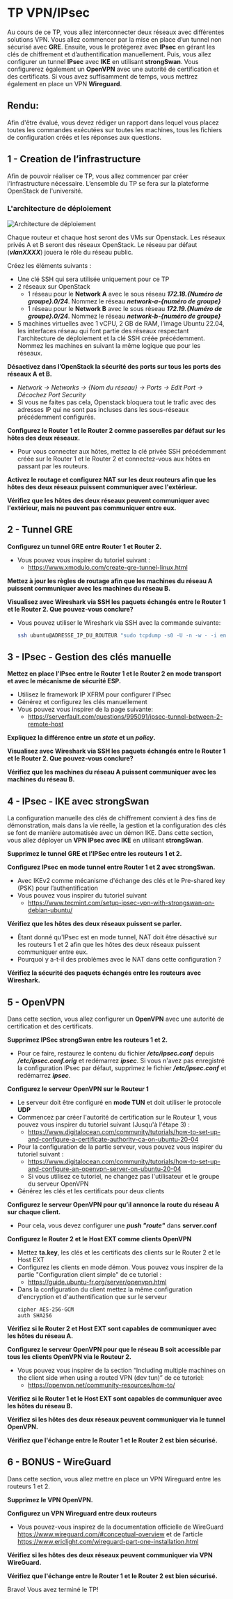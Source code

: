 # TP VPN/IPsec
Au cours de ce TP, vous allez interconnecter deux réseaux avec différentes solutions VPN. Vous allez commencer par la mise en place d’un tunnel non sécurisé avec **GRE**. Ensuite, vous le protégerez avec **IPsec** en gérant les clés de chiffrement et d’authentification manuellement. Puis, vous allez configurer un tunnel **IPsec** avec **IKE** en utilisant **strongSwan**. Vous configurerez également un **OpenVPN** avec une autorité de certification et des certificats. Si vous avez suffisamment de temps, vous mettrez également en place un VPN **Wireguard**.

## Rendu: 
Afin d'être évalué, vous devez rédiger un rapport dans lequel vous placez toutes les commandes exécutées sur toutes les machines, tous les fichiers de configuration créés et les réponses aux questions.

## 1 - Creation de l’infrastructure
Afin de pouvoir réaliser ce TP, vous allez commencer par créer l'infrastructure nécessaire. L’ensemble du TP se fera sur la plateforme OpenStack de l'université. 

### L'architecture de déploiement
![Architecture de déploiement](./vpn_archi.png)

Chaque routeur et chaque host seront des VMs sur Openstack. Les réseaux privés A et B seront des réseaux OpenStack. Le réseau par défaut (***vlanXXXX***) jouera le rôle du réseau public.

Créez les éléments suivants :
- Une clé SSH qui sera utilisée uniquement pour ce TP
- 2 réseaux sur OpenStack
    - 1 réseau pour le **Network A** avec le sous réseau ***172.18.{Numéro de groupe}.0/24***. Nommez le réseau ***network-a-{numéro de groupe}***
    - 1 réseau pour le **Network B** avec le sous réseau ***172.19.{Numéro de groupe}.0/24***. Nommez le réseau ***network-b-{numéro de groupe}***
- 5 machines virtuelles avec 1 vCPU, 2 GB de RAM, l’image Ubuntu 22.04, les interfaces réseau qui font partie des réseaux respectant l'architecture de déploiement et la clé SSH créée précédemment. Nommez les machines en suivant la même logique que pour les réseaux.

**Désactivez dans l’OpenStack la sécurité des ports sur tous les ports des réseaux A et B.**
- *Network -> Networks -> {Nom du réseau} -> Ports -> Edit Port -> Décochez Port Security*
- Si vous ne faites pas cela, Openstack bloquera tout le trafic avec des adresses IP qui ne sont pas incluses dans les sous-réseaux précédemment configurés.

**Configurez le Router 1 et le Router 2 comme passerelles par défaut sur les hôtes des deux réseaux.**
- Pour vous connecter aux hôtes, mettez la clé privée SSH précédemment créée sur le Router 1 et le Router 2 et connectez-vous aux hôtes en passant par les routeurs.

**Activez le routage et configurez NAT sur les deux routeurs afin que les hôtes des deux réseaux puissent communiquer avec l'extérieur.**

**Vérifiez que les hôtes des deux réseaux peuvent communiquer avec l'extérieur, mais ne peuvent pas communiquer entre eux.**

## 2 - Tunnel GRE
**Configurez un tunnel GRE entre Router 1 et Router 2.**
- Vous pouvez vous inspirer du tutoriel suivant : 
    - https://www.xmodulo.com/create-gre-tunnel-linux.html

**Mettez à jour les règles de routage afin que les machines du réseau A puissent communiquer avec les machines du réseau B.**

**Visualisez avec Wireshark via SSH les paquets échangés entre le Router 1 et le Router 2. Que pouvez-vous conclure?**
- Vous pouvez utiliser le Wireshark via SSH avec la commande suivante:
    ```bash
    ssh ubuntu@ADRESSE_IP_DU_ROUTEUR "sudo tcpdump -s0 -U -n -w - -i enp2s0 'not port 22'" | wireshark -i -
    ```

## 3 - IPsec - Gestion des clés manuelle
**Mettez en place l’IPsec entre le Router 1 et le Router 2 en mode transport et avec le mécanisme de sécurité ESP.**
- Utilisez le framework IP XFRM pour configurer l’IPsec
- Générez et configurez les clés manuellement
- Vous pouvez vous inspirer de la page suivante:
    - https://serverfault.com/questions/995091/ipsec-tunnel-between-2-remote-host

**Expliquez la différence entre un *state* et un *policy*.**

**Visualisez avec Wireshark via SSH les paquets échangés entre le Router 1 et le Router 2. Que pouvez-vous conclure?**

**Vérifiez que les machines du réseau A puissent communiquer avec les machines du réseau B.**

## 4 - IPsec - IKE avec strongSwan
La configuration manuelle des clés de chiffrement convient à des fins de démonstration, mais dans la vie réelle, la gestion et la configuration des clés se font de manière automatisée avec un démon IKE. Dans cette section, vous allez déployer un **VPN IPsec avec IKE** en utilisant **strongSwan**.

**Supprimez le tunnel GRE et l’IPSec entre les routeurs 1 et 2.**

**Configurez IPsec en mode tunnel entre Router 1 et 2 avec strongSwan.** 
- Avec IKEv2 comme mécanisme d'échange des clés et le Pre-shared key (PSK) pour l’authentification
- Vous pouvez vous inspirer du tutoriel suivant
    - https://www.tecmint.com/setup-ipsec-vpn-with-strongswan-on-debian-ubuntu/

**Vérifiez que les hôtes des deux réseaux puissent se parler.**
- Étant donné qu'IPsec est en mode tunnel, NAT doit être désactivé sur les routeurs 1 et 2 afin que les hôtes des deux réseaux puissent communiquer entre eux.
- Pourquoi y a-t-il des problèmes avec le NAT dans cette configuration ?

**Vérifiez la sécurité des paquets échangés entre les routeurs avec Wireshark.**

## 5 - OpenVPN
Dans cette section, vous allez configurer un **OpenVPN** avec une autorité de certification et des certificats.

**Supprimez IPSec strongSwan entre les routeurs 1 et 2.**
- Pour ce faire, restaurez le contenu du fichier ***/etc/ipsec.conf*** depuis ***/etc/ipsec.conf.orig*** et redémarrez ***ipsec***. Si vous n'avez pas enregistré la configuration IPsec par défaut, supprimez le fichier ***/etc/ipsec.conf*** et redémarrez ***ipsec***.

**Configurez le serveur OpenVPN sur le Routeur 1**
- Le serveur doit être configuré en **mode TUN** et doit utiliser le protocole **UDP**
- Commencez par créer l'autorité de certification sur le Routeur 1, vous pouvez vous inspirer du tutoriel suivant (Jusqu'à l'étape 3) :
    - https://www.digitalocean.com/community/tutorials/how-to-set-up-and-configure-a-certificate-authority-ca-on-ubuntu-20-04
- Pour la configuration de la partie serveur, vous pouvez vous inspirer du tutoriel suivant :
    - https://www.digitalocean.com/community/tutorials/how-to-set-up-and-configure-an-openvpn-server-on-ubuntu-20-04
    - Si vous utilisez ce tutoriel, ne changez pas l'utilisateur et le groupe du serveur OpenVPN
- Générez les clés et les certificats pour deux clients

**Configurez le serveur OpenVPN pour qu’il annonce la route du réseau A sur chaque client.**
- Pour cela, vous devez configurer une ***push "route"*** dans **server.conf**

**Configurez le Router 2 et le Host EXT comme clients OpenVPN**
- Mettez **ta.key**, les clés et les certificats des clients sur le Router 2 et le Host EXT
- Configurez les clients en mode démon. Vous pouvez vous inspirer de la partie "Configuration client simple" de ce tutoriel :
    - https://guide.ubuntu-fr.org/server/openvpn.html
- Dans la configuration du client mettez la même configuration d'encryption et d'authentification que sur le serveur
    ```
    cipher AES-256-GCM
    auth SHA256
    ```

**Vérifiez si le Router 2 et Host EXT sont capables de communiquer avec les hôtes du réseau A.**

**Configurez le serveur OpenVPN pour que le réseau B soit accessible par tous les clients OpenVPN via le Routeur 2.**
- Vous pouvez vous inspirer de la section “Including multiple machines on the client side when using a routed VPN (dev tun)” de ce tutoriel: 
    - https://openvpn.net/community-resources/how-to/

**Vérifiez si le Router 1 et le Host EXT sont capables de communiquer avec les hôtes du réseau B.**

**Vérifiez si les hôtes des deux réseaux peuvent communiquer via le tunnel OpenVPN.**

**Vérifiez que l'échange entre le Router 1 et le Router 2 est bien sécurisé.**

## 6 - BONUS - WireGuard
Dans cette section, vous allez mettre en place un VPN Wireguard entre les routeurs 1 et 2.

**Supprimez le VPN OpenVPN.**

**Configurez un VPN Wireguard entre deux routeurs**
- Vous pouvez-vous inspirez de la documentation officielle de WireGuard https://www.wireguard.com/#conceptual-overview et de l’article https://www.ericlight.com/wireguard-part-one-installation.html

**Vérifiez si les hôtes des deux réseaux peuvent communiquer via VPN WireGuard.**

**Vérifiez que l'échange entre le Router 1 et le Router 2 est bien sécurisé.**

Bravo! Vous avez terminé le TP!
